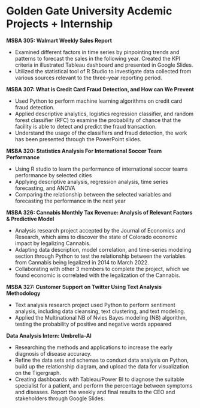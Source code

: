 # Golden Gate University Acdemic Projects + Internship
**MSBA 305: Walmart Weekly Sales Report**
  - Examined different factors in time series by pinpointing trends and patterns to forecast the sales in the following year. Created the KPI criteria in      illustrated Tableau dashboard and presented in Google Slides. 
  - Utilized the statistical tool of R Studio to investigate data collected from various sources relevant to the three-year reporting period.

**MSBA 307: What is Credit Card Fraud Detection, and How can We Prevent**
  - Used Python to perform machine learning algorithms on credit card fraud detection.
  - Applied descriptive analytics, logistics regression classifier, and random forest classifier (RFC) to examine the probability of chance that the facility is able to detect and predict the fraud transaction. 
  - Understand the usage of the classifiers and fraud detection, the work has been presented through the PowerPoint slides.

**MSBA 320: Statistics Analysis For International Soccer Team Performance**
  - Using R studio to learn the performance of international soccer teams performance by selected cities
  - Applying descriptive analysis, regression analysis, time series forecasting, and ANOVA 
  - Comparing the relationship between the selected variables and forecasting the performance in the next year

**MSBA 326: Cannabis Monthly Tax Revenue: Analysis of Relevant Factors & Predictive Model**
  - Analysis research project accepted by the Journal of Economics and Research, which aims to discover the state of Colorado economic impact by legalizing Cannabis. 
  - Adapting data description, model correlation, and time-series modeling section through Python to test the relationship between the variables from Cannabis being legalized in 2014 to March 2022.
  - Collaborating with other 3 members to complete the project, which we found economic is correlated with the legalization of the Cannabis.

**MSBA 327: Customer Support on Twitter Using Text Analysis Methodology**
  - Text analysis research project used Python to perform sentiment analysis, including data cleansing, text clustering, and text modeling.
  - Applied the Multinational NB of Nvies Bayes modeling (NB) algorithm, testing the probability of positive and negative words appeared

**Data Analysis Intern: Umbrella-AI**
  - Researching the methods and applications to increase the early diagnosis of disease accuracy. 
  - Refine the data sets and schemas to conduct data analysis on Python, build up the relationship diagram, and upload the data for visualization on the Tigergraph. 
  - Creating dashboards with Tableau/Power BI to diagnose the suitable specialist for a patient, and perform the percentage between symptoms and diseases. Report the weekly and final results to the CEO and stakeholders through Google Slides.
